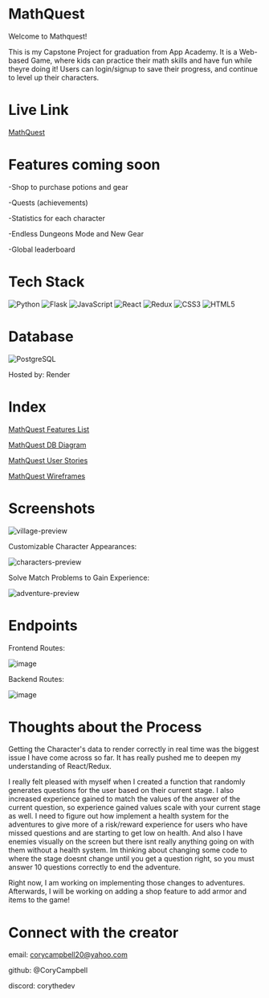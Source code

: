 # MathQuest

Welcome to Mathquest! 

This is my Capstone Project for graduation from App Academy. It is a Web-based Game, where kids can practice their math skills and have fun while theyre doing it!
Users can login/signup to save their progress, and continue to level up their characters.



# Live Link

[MathQuest](https://mathquest.onrender.com)




# Features coming soon

-Shop to purchase potions and gear

-Quests (achievements)

-Statistics for each character

-Endless Dungeons Mode and New Gear

-Global leaderboard




# Tech Stack

![Python](https://a11ybadges.com/badge?logo=python) ![Flask](https://a11ybadges.com/badge?logo=flask) ![JavaScript](https://a11ybadges.com/badge?logo=javascript) ![React](https://a11ybadges.com/badge?logo=react) ![Redux](https://a11ybadges.com/badge?logo=redux) ![CSS3](https://a11ybadges.com/badge?logo=css3) ![HTML5](https://a11ybadges.com/badge?logo=html5) 

# Database
![PostgreSQL](https://a11ybadges.com/badge?logo=postgresql)

Hosted by: Render



# Index

[MathQuest Features List](https://github.com/CoryCampbell/Math-Quest/wiki/Feature-List)

[MathQuest DB Diagram](https://github.com/CoryCampbell/Math-Quest/wiki/MathQuest-DB-Diagram)

[MathQuest User Stories](https://github.com/CoryCampbell/Math-Quest/wiki/MathQuest-User-Stories)

[MathQuest Wireframes](https://github.com/CoryCampbell/Math-Quest/wiki/MathQuest-Wireframes)



# Screenshots

![village-preview](https://github.com/CoryCampbell/Math-Quest/assets/110738538/fede2f86-8d76-4665-a2a8-ced07d2eddb2)

Customizable Character Appearances:

![characters-preview](https://github.com/CoryCampbell/Math-Quest/assets/110738538/f8cd9bb3-655c-4828-900f-e78dadaf2494)

Solve Match Problems to Gain Experience: 

![adventure-preview](https://github.com/CoryCampbell/Math-Quest/assets/110738538/d3d0f46e-e155-4dd5-80ee-5715d427614d)



# Endpoints

Frontend Routes:

![image](https://github.com/CoryCampbell/Math-Quest/assets/110738538/2180017c-97ae-42d3-b40d-b0b74f6a8c39)



Backend Routes: 

![image](https://github.com/CoryCampbell/Math-Quest/assets/110738538/fc893d27-4664-4979-92ae-b599a10a5963)



# Thoughts about the Process

Getting the Character's data to render correctly in real time was the biggest issue I have come across so far. It has really pushed me to deepen my understanding of React/Redux.

I really felt pleased with myself when I created a function that randomly generates questions for the user based on their current stage. I also increased experience gained to match the values of the answer of the current question, so experience gained values scale with your current stage as well. I need to figure out how implement a health system for the adventures to give more of a risk/reward experience for users who have missed questions and are starting to get low on health. And also I have enemies visually on the screen but there isnt really anything going on with them without a health system. Im thinking about changing some code to where the stage doesnt change until you get a question right, so you must answer 10 questions correctly to end the adventure.

Right now, I am working on implementing those changes to adventures. Afterwards, I will be working on adding a shop feature to add armor and items to the game!



# Connect with the creator

email: corycampbell20@yahoo.com

github: @CoryCampbell

discord: corythedev
